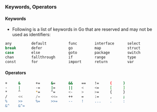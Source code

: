 ### Keywords, Operators

#### Keywords

- Following is a list of keywords in Go that are reserved and may not be used as identifiers:

```sh
any         default          func        interface      select
break       defer            go          map            struct
case        else             goto        package        switch
chan        fallthrough      if          range          type
const       for              import      return         var
```


#### Operators

```sh
+     &       +=     &=      &&    ==    !=     (     )
-     |       -=     |=      ||    <     <=     [     ]
*     ^       *=     ^=      <-    >     >=     {     }
/     <<      /=     <<=     ++    =     :=     ,     ;
%     >>      %=     >>=     --    !     ...    .     :
&^    &^=
```